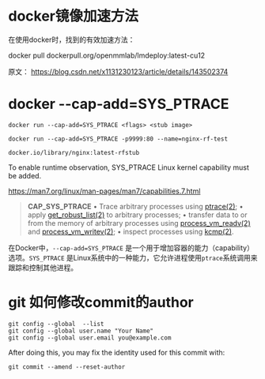 
# docker镜像加速方法

在使用docker时，找到的有效加速方法：

docker pull dockerpull.org/openmmlab/lmdeploy:latest-cu12

原文：
https://blog.csdn.net/x1131230123/article/details/143502374

# docker --cap-add=SYS_PTRACE

```
docker run --cap-add=SYS_PTRACE <flags> <stub image>

docker run --cap-add=SYS_PTRACE -p9999:80 --name=nginx-rf-test   
  
docker.io/library/nginx:latest-rfstub
```

To enable runtime observation, SYS_PTRACE Linux kernel capability must be added.

https://man7.org/linux/man-pages/man7/capabilities.7.html

> **CAP_SYS_PTRACE**
  •  Trace arbitrary processes using [ptrace(2)](https://man7.org/linux/man-pages/man2/ptrace.2.html);
  •  apply [get_robust_list(2)](https://man7.org/linux/man-pages/man2/get_robust_list.2.html) to arbitrary processes;
  •  transfer data to or from the memory of arbitrary
	 processes using [process_vm_readv(2)](https://man7.org/linux/man-pages/man2/process_vm_readv.2.html) and
	 [process_vm_writev(2)](https://man7.org/linux/man-pages/man2/process_vm_writev.2.html);
  •  inspect processes using [kcmp(2)](https://man7.org/linux/man-pages/man2/kcmp.2.html).

在Docker中，`--cap-add=SYS_PTRACE` 是一个用于增加容器的能力（capability）选项。`SYS_PTRACE` 是Linux系统中的一种能力，它允许进程使用`ptrace`系统调用来跟踪和控制其他进程。

# git 如何修改commit的author

    git config --global  --list
    git config --global user.name "Your Name"
    git config --global user.email you@example.com

After doing this, you may fix the identity used for this commit with:

    git commit --amend --reset-author